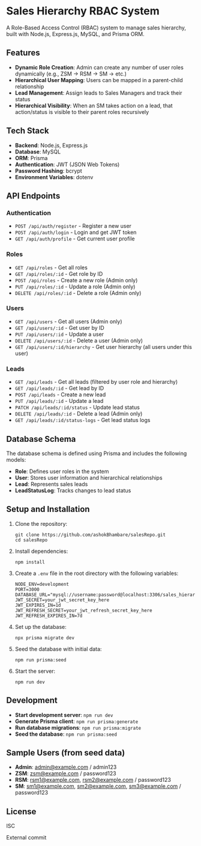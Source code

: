 # Sales Hierarchy RBAC System

A Role-Based Access Control (RBAC) system to manage sales hierarchy, built with Node.js, Express.js, MySQL, and Prisma ORM.

## Features

- **Dynamic Role Creation**: Admin can create any number of user roles dynamically (e.g., ZSM → RSM → SM → etc.)
- **Hierarchical User Mapping**: Users can be mapped in a parent-child relationship
- **Lead Management**: Assign leads to Sales Managers and track their status
- **Hierarchical Visibility**: When an SM takes action on a lead, that action/status is visible to their parent roles recursively

## Tech Stack

- **Backend**: Node.js, Express.js
- **Database**: MySQL
- **ORM**: Prisma
- **Authentication**: JWT (JSON Web Tokens)
- **Password Hashing**: bcrypt
- **Environment Variables**: dotenv

## API Endpoints

### Authentication

- `POST /api/auth/register` - Register a new user
- `POST /api/auth/login` - Login and get JWT token
- `GET /api/auth/profile` - Get current user profile

### Roles

- `GET /api/roles` - Get all roles
- `GET /api/roles/:id` - Get role by ID
- `POST /api/roles` - Create a new role (Admin only)
- `PUT /api/roles/:id` - Update a role (Admin only)
- `DELETE /api/roles/:id` - Delete a role (Admin only)

### Users

- `GET /api/users` - Get all users (Admin only)
- `GET /api/users/:id` - Get user by ID
- `PUT /api/users/:id` - Update a user
- `DELETE /api/users/:id` - Delete a user (Admin only)
- `GET /api/users/:id/hierarchy` - Get user hierarchy (all users under this user)

### Leads

- `GET /api/leads` - Get all leads (filtered by user role and hierarchy)
- `GET /api/leads/:id` - Get lead by ID
- `POST /api/leads` - Create a new lead
- `PUT /api/leads/:id` - Update a lead
- `PATCH /api/leads/:id/status` - Update lead status
- `DELETE /api/leads/:id` - Delete a lead (Admin only)
- `GET /api/leads/:id/status-logs` - Get lead status logs

## Database Schema

The database schema is defined using Prisma and includes the following models:

- **Role**: Defines user roles in the system
- **User**: Stores user information and hierarchical relationships
- **Lead**: Represents sales leads
- **LeadStatusLog**: Tracks changes to lead status

## Setup and Installation

1. Clone the repository:

   ```
   git clone https://github.com/ashokBhambare/salesRepo.git
   cd salesRepo
   ```

2. Install dependencies:

   ```
   npm install
   ```

3. Create a `.env` file in the root directory with the following variables:

   ```
   NODE_ENV=development
   PORT=3000
   DATABASE_URL="mysql://username:password@localhost:3306/sales_hierarchy"
   JWT_SECRET=your_jwt_secret_key_here
   JWT_EXPIRES_IN=1d
   JWT_REFRESH_SECRET=your_jwt_refresh_secret_key_here
   JWT_REFRESH_EXPIRES_IN=7d
   ```

4. Set up the database:

   ```
   npx prisma migrate dev
   ```

5. Seed the database with initial data:

   ```
   npm run prisma:seed
   ```

6. Start the server:
   ```
   npm run dev
   ```

## Development

- **Start development server**: `npm run dev`
- **Generate Prisma client**: `npm run prisma:generate`
- **Run database migrations**: `npm run prisma:migrate`
- **Seed the database**: `npm run prisma:seed`

## Sample Users (from seed data)

- **Admin**: admin@example.com / admin123
- **ZSM**: zsm@example.com / password123
- **RSM**: rsm1@example.com, rsm2@example.com / password123
- **SM**: sm1@example.com, sm2@example.com, sm3@example.com / password123

## License

ISC

External commit

